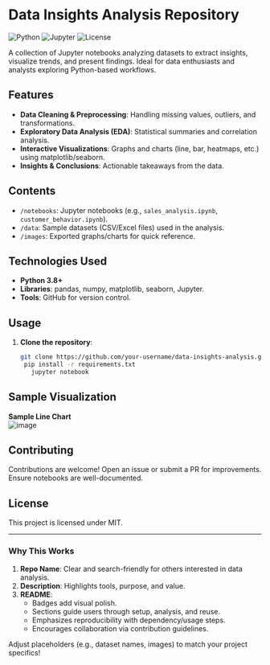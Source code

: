 # Data Insights Analysis Repository

![Python](https://img.shields.io/badge/Python-3.8%2B-blue)
![Jupyter](https://img.shields.io/badge/Jupyter-Notebook-orange)
![License](https://img.shields.io/badge/License-MIT-green)

A collection of Jupyter notebooks analyzing datasets to extract insights, visualize trends, and present findings. Ideal for data enthusiasts and analysts exploring Python-based workflows.

## Features
- **Data Cleaning & Preprocessing**: Handling missing values, outliers, and transformations.
- **Exploratory Data Analysis (EDA)**: Statistical summaries and correlation analysis.
- **Interactive Visualizations**: Graphs and charts (line, bar, heatmaps, etc.) using matplotlib/seaborn.
- **Insights & Conclusions**: Actionable takeaways from the data.

## Contents
- `/notebooks`: Jupyter notebooks (e.g., `sales_analysis.ipynb`, `customer_behavior.ipynb`).
- `/data`: Sample datasets (CSV/Excel files) used in the analysis.
- `/images`: Exported graphs/charts for quick reference.

## Technologies Used
- **Python 3.8+**
- **Libraries**: pandas, numpy, matplotlib, seaborn, Jupyter.
- **Tools**: GitHub for version control.

## Usage
1. **Clone the repository**:
   ```bash
   git clone https://github.com/your-username/data-insights-analysis.git
    pip install -r requirements.txt
      jupyter notebook
## Sample Visualization  
**Sample Line Chart**  
![image](https://github.com/user-attachments/assets/05eaeeed-2e23-4ae3-af62-691c6cb4cb94)

## Contributing  
Contributions are welcome! Open an issue or submit a PR for improvements. Ensure notebooks are well-documented.  

## License  
This project is licensed under MIT.  


---

### **Why This Works**  
1. **Repo Name**: Clear and search-friendly for others interested in data analysis.  
2. **Description**: Highlights tools, purpose, and value.  
3. **README**:  
   - Badges add visual polish.  
   - Sections guide users through setup, analysis, and reuse.  
   - Emphasizes reproducibility with dependency/usage steps.  
   - Encourages collaboration via contribution guidelines.  

Adjust placeholders (e.g., dataset names, images) to match your project specifics!
